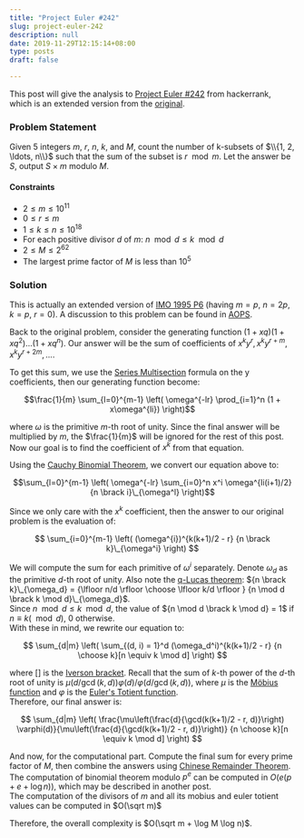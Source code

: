 ```yaml
---
title: "Project Euler #242"
slug: project-euler-242
description: null
date: 2019-11-29T12:15:14+08:00
type: posts
draft: false

---
```


This post will give the analysis to [Project Euler #242](https://www.hackerrank.com/contests/projecteuler/challenges/euler242/problem) from hackerrank, which is an extended version from the [original](https://projecteuler.net/problem=242).

### Problem Statement

Given 5 integers $m$, $r$, $n$, $k$, and $M$, count the number of k-subsets of $\\{1, 2, \ldots, n\\}$ such that the sum of the subset is $r \mod m$. Let the answer be $S$, output $S \times m$ modulo $M$.

#### Constraints

- $2 \leq m \leq 10^{11}$
- $0 \leq r \leq m$ 
- $1 \leq k \leq n \leq 10^{18}$
- For each positive divisor $d$ of $m$: $n \mod d \leq k \mod d$
- $2 \leq M \leq 2^{62}$
- The largest prime factor of $M$ is less than $10^5$

### Solution

This is actually an extended version of [IMO 1995 P6](https://www.imo-official.org/year_info.aspx?year=1995) (having $m = p$, $n = 2p$, $k = p$, $r = 0$). A discussion to this problem can be found in [AOPS](https://artofproblemsolving.com/community/c6h15112p107230).

Back to the original problem, consider the generating function $(1 + xq)(1 + xq^2) \ldots (1 + xq^n)$. Our answer will be the sum of coefficients of $x^k y^r, x^k y^{r+m}, x^k y^{r+2m}, \ldots$.

To get this sum, we use the [Series Multisection](https://en.wikipedia.org/wiki/Series_multisection) formula on the y coefficients, then our generating function become:

$$\frac{1}{m} \sum_{l=0}^{m-1} \left( \omega^{-lr} \prod_{i=1}^n (1 + x\omega^{li}) \right)$$

where $\omega$ is the primitive $m$-th root of unity. Since the final answer will be multiplied by $m$, the $\frac{1}{m}$ will be ignored for the rest of this post. Now our goal is to find the coefficient of $x^k$ from that equation.

Using the [Cauchy Binomial Theorem](http://mathworld.wolfram.com/CauchyBinomialTheorem.html), we convert our equation above to:

$$\sum_{l=0}^{m-1} \left( \omega^{-lr} \sum_{i=0}^n x^i \omega^{li(i+1)/2} {n \brack i}\_{\omega^l} \right)$$

Since we only care with the $x^k$ coefficient, then the answer to our original problem is the evaluation of:

$$ \sum_{i=0}^{m-1} \left( (\omega^{i})^{k(k+1)/2 - r} {n \brack k}\_{\omega^i} \right) $$

We will compute the sum for each primitive of $\omega^i$ separately. Denote $\omega_d$ as the primitive $d$-th root of unity. Also note the [q-Lucas theorem](https://www.math.upenn.edu/~peal/polynomials/q-analogues.htm#prelimQanaloguesQLucas): ${n \brack k}\_{\omega_d} = {\lfloor n/d \rfloor \choose \lfloor k/d \rfloor } {n \mod d \brack k \mod d}\_{\omega_d}$. \
Since $n \mod d \leq k \mod d$, the value of ${n \mod d \brack k \mod d} = 1$ if $n \equiv k (\mod d)$, $0$ otherwise. \
With these in mind, we rewrite our equation to:

$$ \sum_{d|m} \left( \sum_{(d, i) = 1}^d (\omega_d^i)^{k(k+1)/2 - r}  {n \choose k}[n \equiv k \mod d] \right) $$

where $[]$ is the [Iverson bracket](https://en.wikipedia.org/wiki/Iverson_bracket). Recall that the sum of $k$-th power of the $d$-th root of unity is $\mu(d / \gcd(k, d)) \varphi(d) / \varphi(d / \gcd(k, d))$, where $\mu$ is the [Möbius function](https://en.wikipedia.org/wiki/M%C3%B6bius_function) and $\varphi$ is the [Euler's Totient function](https://en.wikipedia.org/wiki/Euler%27s_totient_function). \
Therefore, our final answer is:

$$ \sum_{d|m} \left( \frac{\mu\left(\frac{d}{\gcd(k(k+1)/2 - r, d)}\right) \varphi(d)}{\mu\left(\frac{d}{\gcd(k(k+1)/2 - r, d)}\right)} {n \choose k}[n \equiv k \mod d] \right) $$

And now, for the computational part. Compute the final sum for every prime factor of $M$, then combine the answers using [Chinese Remainder Theorem](https://en.wikipedia.org/wiki/Chinese_remainder_theorem). The computation of binomial theorem modulo $p^e$ can be computed in $O(e(p + e + \log n))$, which may be described in another post. \
The computation of the divisors of $m$ and all its mobius and euler totient values can be computed in $O(\sqrt m)$

Therefore, the overall complexity is $O(\sqrt m + \log M \log n)$.











